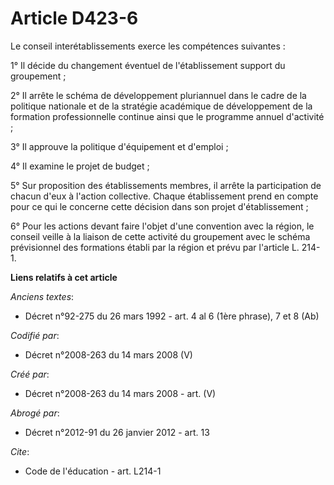# Article D423-6

Le conseil interétablissements exerce les compétences suivantes : 

1° Il décide du changement éventuel de l'établissement support du groupement ; 

2° Il arrête le schéma de développement pluriannuel dans le cadre de la politique nationale et de la stratégie académique de
développement de la formation professionnelle continue ainsi que le programme annuel d'activité ; 

3° Il approuve la politique d'équipement et d'emploi ; 

4° Il examine le projet de budget ; 

5° Sur proposition des établissements membres, il arrête la participation de chacun d'eux à l'action collective. Chaque
établissement prend en compte pour ce qui le concerne cette décision dans son projet d'établissement ; 

6° Pour les actions devant faire l'objet d'une convention avec la région, le conseil veille à la liaison de cette activité du
groupement avec le schéma prévisionnel des formations établi par la région et prévu par l'article L. 214-1.

**Liens relatifs à cet article**

_Anciens textes_:

  - Décret n°92-275 du 26 mars 1992 - art. 4 al 6 (1ère phrase), 7 et 8 (Ab)

_Codifié par_:

  - Décret n°2008-263 du 14 mars 2008 (V)

_Créé par_:

  - Décret n°2008-263 du 14 mars 2008 - art. (V)

_Abrogé par_:

  - Décret n°2012-91 du 26 janvier 2012 - art. 13

_Cite_:

  - Code de l'éducation - art. L214-1
